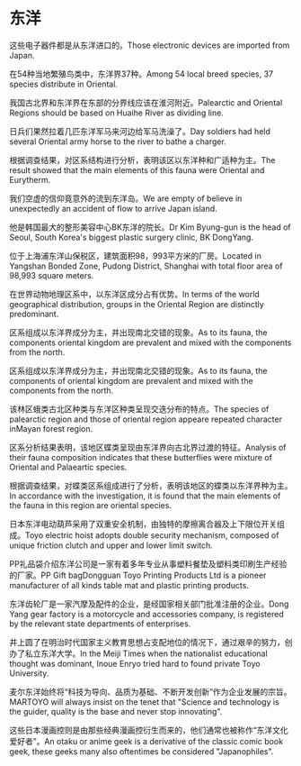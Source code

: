 # 东洋

<p><span class="chinese">这些电子器件都是从东洋进口的。</span><span class="english">Those electronic devices are imported from Japan.</span></p>

<p><span class="chinese">在54种当地繁殖鸟类中，东洋界37种。</span><span class="english">Among 54 local breed species, 37 species distribute in Oriental.</span></p>

<p><span class="chinese">我国古北界和东洋界在东部的分界线应该在淮河附近。</span><span class="english">Palearctic and Oriental Regions should be based on Huaihe River as dividing line.</span></p>

<p><span class="chinese">日兵们果然拉着几匹东洋军马来河边给军马洗澡了。</span><span class="english">Day soldiers had held several Oriental army horse to the river to bathe a charger.</span></p>

<p><span class="chinese">根据调查结果，对区系结构进行分析，表明该区以东洋种和广适种为主。</span><span class="english">The result showed that the main elements of this fauna were Oriental and Eurytherm.</span></p>

<p><span class="chinese">我们空虚的信仰竟意外的流到东洋岛。</span><span class="english">We are empty of believe in unexpectedly an accident of flow to arrive Japan island.</span></p>

<p><span class="chinese">他是韩国最大的整形美容中心BK东洋的院长。</span><span class="english">Dr Kim Byung-gun is the head of Seoul, South Korea's biggest plastic surgery clinic, BK DongYang.</span></p>

<p><span class="chinese">位于上海浦东洋山保税区，建筑面积98，993平方米的厂房。</span><span class="english">Located in Yangshan Bonded Zone, Pudong District, Shanghai with total floor area of 98,993 square meters.</span></p>

<p><span class="chinese">在世界动物地理区系中，以东洋区成分占有优势。</span><span class="english">In terms of the world geographical distribution, groups in the Oriental Region are distinctly predominant.</span></p>

<p><span class="chinese">区系组成以东洋界成分为主，并出现南北交错的现象。</span><span class="english">As to its fauna, the components oriental kingdom are prevalent and mixed with the components from the north.</span></p>

<p><span class="chinese">区系组成以东洋界成分为主，并出现南北交错的现象。</span><span class="english">As to its fauna, the components of oriental kingdom are prevalent and mixed with the components from the north.</span></p>

<p><span class="chinese">该林区蛾类古北区种类与东洋区种类呈现交迭分布的特点。</span><span class="english">The species of palearctic region and those of oriental region appeare repeated character inMayan forest region.</span></p>

<p><span class="chinese">区系分析结果表明，该地区蝶类呈现由东洋界向古北界过渡的特征。</span><span class="english">Analysis of their fauna composition indicates that these butterflies were mixture of Oriental and Palaeartic species.</span></p>

<p><span class="chinese">根据调查结果，对蝶类区系组成进行了分析，表明该地区的蝶类以东洋界种为主。</span><span class="english">In accordance with the investigation, it is found that the main elements of the fauna in this region are oriental species.</span></p>

<p><span class="chinese">日本东洋电动葫芦采用了双重安全机制，由独特的摩擦离合器及上下限位开关组成。</span><span class="english">Toyo electric hoist adopts double security mechanism, composed of unique friction clutch and upper and lower limit switch.</span></p>

<p><span class="chinese">PP礼品袋介绍东洋公司是一家有着多年专业从事塑料餐垫及塑料类印刷生产经验的厂家。</span><span class="english">PP Gift bagDongguan Toyo Printing Products Ltd is a pioneer manufacturer of all kinds table mat and plastic printing products.</span></p>

<p><span class="chinese">东洋齿轮厂是一家汽摩及配件的企业，是经国家相关部门批准注册的企业。</span><span class="english">Dong Yang gear factory is a motorcycle and accessories company, is registered by the relevant state departments of enterprises.</span></p>

<p><span class="chinese">井上圆了在明治时代国家主义教育思想占支配地位的情况下，通过艰辛的努力，创办了私立东洋大学。</span><span class="english">In the Meiji Times when the nationalist educational thought was dominant, Inoue Enryo tried hard to found private Toyo University.</span></p>

<p><span class="chinese">麦尔东洋始终将“科技为导向、品质为基础、不断开发创新”作为企业发展的宗旨。</span><span class="english">MARTOYO will always insist on the tenet that "Science and technology is the guider, quality is the base and never stop innovating".</span></p>

<p><span class="chinese">这些日本漫画控则是由那些经典漫画控衍生而来的，他们通常也被称作“东洋文化爱好者”。</span><span class="english">An otaku or anime geek is a derivative of the classic comic book geek, these geeks many also oftentimes be considered "Japanophiles".</span></p>

